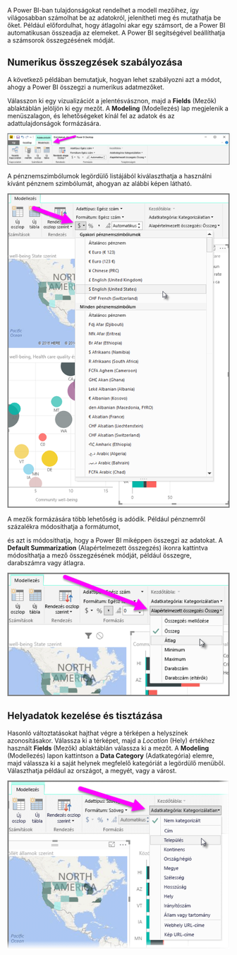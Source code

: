 A Power BI-ban tulajdonságokat rendelhet a modell mezőihez, így világosabban számolhat be az adatokról, jelenítheti meg és mutathatja be őket. Például előfordulhat, hogy átlagolni akar egy számsort, de a Power BI automatikusan összeadja az elemeket. A Power BI segítségével beállíthatja a számsorok összegzésének módját.

## <a name="numeric-control-over-summarization"></a>Numerikus összegzések szabályozása
A következő példában bemutatjuk, hogyan lehet szabályozni azt a módot, ahogy a Power BI összegzi a numerikus adatmezőket.

Válasszon ki egy vizualizációt a jelentésvásznon, majd a **Fields** (Mezők) ablaktáblán jelöljön ki egy mezőt. A **Modeling** (Modellezés) lap megjelenik a menüszalagon, és lehetőségeket kínál fel az adatok és az adattulajdonságok formázására.

![](media/3-11d-customize-summarization-categorization/3-11d_1.png)

A pénznemszimbólumok legördülő listájából kiválaszthatja a használni kívánt pénznem szimbólumát, ahogyan az alábbi képen látható.

![](media/3-11d-customize-summarization-categorization/3-11d_2.png)

A mezők formázására több lehetőség is adódik. Például pénznemről százalékra módosíthatja a formátumot,

és azt is módosíthatja, hogy a Power BI miképpen összegzi az adatokat. A **Default Summarization** (Alapértelmezett összegzés) ikonra kattintva módosíthatja a mező összegzésének módját, például összegre, darabszámra vagy átlagra.

![](media/3-11d-customize-summarization-categorization/3-11d_3.png)

## <a name="manage-and-clarify-your-location-data"></a>Helyadatok kezelése és tisztázása
Hasonló változtatásokat hajthat végre a térképen a helyszínek azonosításakor. Válassza ki a térképet, majd a *Location* (Hely) értékhez használt **Fields** (Mezők) ablaktáblán válassza ki a mezőt. A **Modeling** (Modellezés) lapon kattintson a **Data Category** (Adatkategória) elemre, majd válassza ki a saját helynek megfelelő kategóriát a legördülő menüből. Választhatja például az országot, a megyét, vagy a várost.

![](media/3-11d-customize-summarization-categorization/3-11d_4.png)

